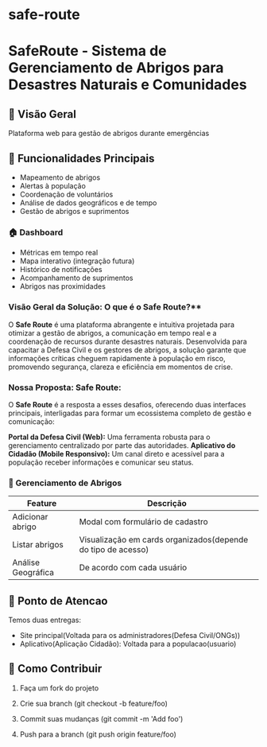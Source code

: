 # safe-route

# SafeRoute - Sistema de Gerenciamento de Abrigos para Desastres Naturais e Comunidades

## 📌 Visão Geral
Plataforma web para gestão de abrigos durante emergências

## 🚀 Funcionalidades Principais
- Mapeamento de abrigos
- Alertas à população
- Coordenação de voluntários
- Análise de dados geográficos e de tempo
- Gestão de abrigos e suprimentos


### 🏠 Dashboard
- Métricas em tempo real
- Mapa interativo (integração futura)
- Histórico de notificações
- Acompanhamento de suprimentos
- Abrigos nas proximidades

### Visão Geral da Solução: O que é o Safe Route?**
O **Safe Route** é uma plataforma abrangente e intuitiva projetada para otimizar a gestão de abrigos, a comunicação em tempo real e a coordenação de recursos durante desastres naturais. Desenvolvida para capacitar a Defesa Civil e os gestores de abrigos, a solução garante que informações críticas cheguem rapidamente à população em risco, promovendo segurança, clareza e eficiência em momentos de crise.

### Nossa Proposta: Safe Route:
    
O **Safe Route** é a resposta a esses desafios, oferecendo duas interfaces principais, interligadas para formar um ecossistema completo de gestão e comunicação:
    
**Portal da Defesa Civil (Web):** Uma ferramenta robusta para o gerenciamento centralizado por parte das autoridades.
**Aplicativo do Cidadão (Mobile Responsivo):** Um canal direto e acessível para a população receber informações e comunicar seu status.

### 🏡 Gerenciamento de Abrigos
| Feature             | Descrição                                                     |
|---------------------|---------------------------------------------------------------|
| Adicionar abrigo    | Modal com formulário de cadastro                              |
| Listar abrigos      | Visualização em cards organizados(depende do tipo de acesso)  |
| Análise Geográfica  | De acordo com cada usuário                                    |


## 🚀 Ponto de Atencao
 
Temos duas entregas:

- Site principal(Voltada para os administradores(Defesa Civil/ONGs))
- Aplicativo(Aplicação Cidadão): Voltada para a populacao(usuario)

## 🚀 Como Contribuir

1) Faça um fork do projeto

2) Crie sua branch (git checkout -b feature/foo)

3) Commit suas mudanças (git commit -m 'Add foo')

4) Push para a branch (git push origin feature/foo)

